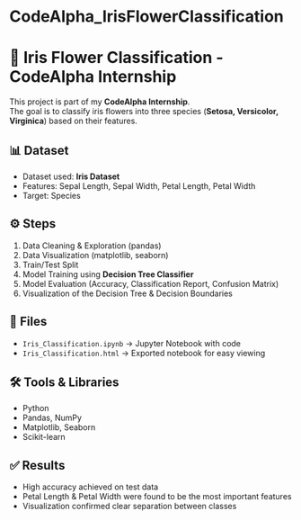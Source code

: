 # CodeAlpha_IrisFlowerClassification

# 🌸 Iris Flower Classification - CodeAlpha Internship  

This project is part of my **CodeAlpha Internship**.  
The goal is to classify iris flowers into three species (**Setosa, Versicolor, Virginica**) based on their features.  

## 📊 Dataset
- Dataset used: **Iris Dataset**  
- Features: Sepal Length, Sepal Width, Petal Length, Petal Width  
- Target: Species  

## ⚙️ Steps
1. Data Cleaning & Exploration (pandas)  
2. Data Visualization (matplotlib, seaborn)  
3. Train/Test Split  
4. Model Training using **Decision Tree Classifier**  
5. Model Evaluation (Accuracy, Classification Report, Confusion Matrix)  
6. Visualization of the Decision Tree & Decision Boundaries  

## 📂 Files
- `Iris_Classification.ipynb` → Jupyter Notebook with code  
- `Iris_Classification.html` → Exported notebook for easy viewing  

## 🛠️ Tools & Libraries
- Python  
- Pandas, NumPy  
- Matplotlib, Seaborn  
- Scikit-learn  

## ✅ Results
- High accuracy achieved on test data  
- Petal Length & Petal Width were found to be the most important features  
- Visualization confirmed clear separation between classes  

